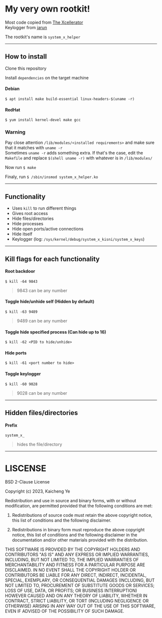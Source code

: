 # My very own rootkit!
Most code copied from [The Xcellerator](https://github.com/xcellerator/linux_kernel_hacking/tree/master/3_RootkitTechniques)</br>
Keylogger from [jarun](https://github.com/jarun/spy)

The rootkit's name is `system_x_helper`

---

## How to install

Clone this repository

Install `dependencies` on the target machine

#### Debian
`$ apt install make build-essential linux-headers-$(uname -r)`
#### RedHat
`$ yum install kernel-devel make gcc`

### Warning
Pay close attention `/lib/modules/<installed requirements>` and make sure that it matches with `uname -r`</br>
Sometimes `uname -r` adds something extra. If that's the case, edit the `Makefile` and replace `$(shell uname -r)` with whatever is in `/lib/modules/`

Now run `$ make`

Finaly, run `$ /sbin/insmod system_x_helper.ko`

---

## Functionality
- Uses `kill` to run different things
- Gives root access
- Hide files/directories
- Hide processes
- Hide open ports/active connections
- Hide itself
- Keylogger (log: `/sys/kernel/debug/system_x_kisni/system_x_keys`)

---

## Kill flags for each functionality

#### Root backdoor
`$ kill -64 9843`
> 9843 can be any number

#### Toggle hide/unhide self (Hidden by default)
`$ kill -63 9489`
> 9489 can be any number

#### Toggle hide specified process (Can hide up to 16)
`$ kill -62 <PID to hide/unhide>`

#### Hide ports
`$ kill -61 <port number to hide>`

#### Toggle keylogger
`$ kill -60 9028`
> 9028 can be any number

---

## Hidden files/directories

#### Prefix
`system_x_`
> hides the file/directory

---

# LISCENSE
BSD 2-Clause License

Copyright (c) 2023, Kaicheng Ye

Redistribution and use in source and binary forms, with or without
modification, are permitted provided that the following conditions are met:

1. Redistributions of source code must retain the above copyright notice, this
   list of conditions and the following disclaimer.

2. Redistributions in binary form must reproduce the above copyright notice,
   this list of conditions and the following disclaimer in the documentation
   and/or other materials provided with the distribution.

THIS SOFTWARE IS PROVIDED BY THE COPYRIGHT HOLDERS AND CONTRIBUTORS "AS IS"
AND ANY EXPRESS OR IMPLIED WARRANTIES, INCLUDING, BUT NOT LIMITED TO, THE
IMPLIED WARRANTIES OF MERCHANTABILITY AND FITNESS FOR A PARTICULAR PURPOSE ARE
DISCLAIMED. IN NO EVENT SHALL THE COPYRIGHT HOLDER OR CONTRIBUTORS BE LIABLE
FOR ANY DIRECT, INDIRECT, INCIDENTAL, SPECIAL, EXEMPLARY, OR CONSEQUENTIAL
DAMAGES (INCLUDING, BUT NOT LIMITED TO, PROCUREMENT OF SUBSTITUTE GOODS OR
SERVICES; LOSS OF USE, DATA, OR PROFITS; OR BUSINESS INTERRUPTION) HOWEVER
CAUSED AND ON ANY THEORY OF LIABILITY, WHETHER IN CONTRACT, STRICT LIABILITY,
OR TORT (INCLUDING NEGLIGENCE OR OTHERWISE) ARISING IN ANY WAY OUT OF THE USE
OF THIS SOFTWARE, EVEN IF ADVISED OF THE POSSIBILITY OF SUCH DAMAGE.

